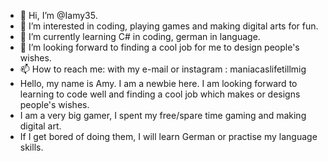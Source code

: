 - 👋 Hi, I’m @Iamy35.
- 👀 I’m interested in coding, playing games and making digital arts for fun.
- 🌱 I’m currently learning C# in coding, german in language.
- 💞️ I’m looking forward to finding a cool job for me to design people's wishes.
- 📫 How to reach me: with my e-mail or instagram : maniacaslifetillmig
- Hello, my name is Amy. I am a newbie here. I am looking forward to learning to code well and finding a cool job which makes or designs people's wishes.
- I am a very big gamer, I spent my free/spare time gaming and making digital art.
- If I get bored of doing them, I will learn German or practise my language skills.
